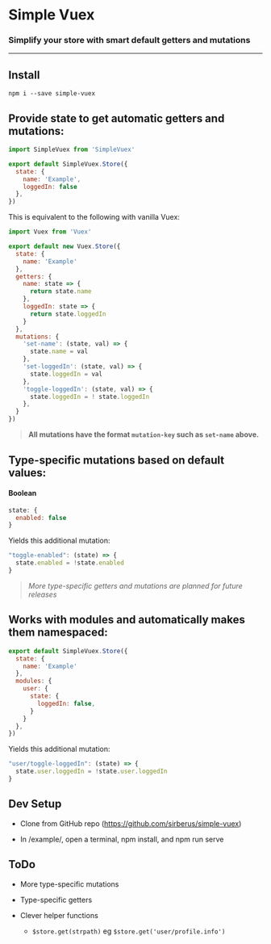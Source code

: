 # Simple Vuex

### Simplify your store with smart default getters and mutations

---

## Install

```
npm i --save simple-vuex
```

## Provide state to get automatic getters and mutations:
```js
import SimpleVuex from 'SimpleVuex'

export default SimpleVuex.Store({
  state: {
    name: 'Example',
    loggedIn: false
  },
})
```

This is equivalent to the following with vanilla Vuex:

```js
import Vuex from 'Vuex'

export default new Vuex.Store({
  state: {
    name: 'Example'
  },
  getters: {
    name: state => {
      return state.name
    },
    loggedIn: state => {
      return state.loggedIn
    }
  },
  mutations: {
    'set-name': (state, val) => {
      state.name = val
    },
    'set-loggedIn': (state, val) => {
      state.loggedIn = val
    },
    'toggle-loggedIn': (state, val) => {
      state.loggedIn = ! state.loggedIn
    },
  }
})
```

> **All mutations have the format `mutation-key` such as `set-name` above.**

## Type-specific mutations based on default values:

#### Boolean

```js
state: {
  enabled: false
}
```

Yields this additional mutation:

```js
"toggle-enabled": (state) => {
  state.enabled = !state.enabled
}
```

> *More type-specific getters and mutations are planned for future releases*

## Works with modules and automatically makes them namespaced:
```js
export default SimpleVuex.Store({
  state: {
    name: 'Example'
  },
  modules: {
    user: {
      state: {
        loggedIn: false,
      }
    }
  },
})
```

Yields this additional mutation:

```js
"user/toggle-loggedIn": (state) => {
  state.user.loggedIn = !state.user.loggedIn
}
```

## Dev Setup

* Clone from GitHub repo (https://github.com/sirberus/simple-vuex)

* In /example/, open a terminal, npm install, and npm run serve

## ToDo

* More type-specific mutations

* Type-specific getters

* Clever helper functions

  * `$store.get(strpath)` eg `$store.get('user/profile.info')`
